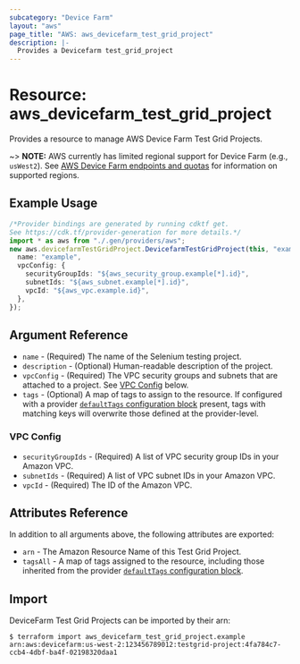 ```yaml
---
subcategory: "Device Farm"
layout: "aws"
page_title: "AWS: aws_devicefarm_test_grid_project"
description: |-
  Provides a Devicefarm test_grid_project
---
```


# Resource: aws\_devicefarm\_test\_grid\_project

Provides a resource to manage AWS Device Farm Test Grid Projects.

\~> **NOTE:** AWS currently has limited regional support for Device Farm (e.g., `usWest2`). See [AWS Device Farm endpoints and quotas](https://docs.aws.amazon.com/general/latest/gr/devicefarm.html) for information on supported regions.

## Example Usage

```typescript
/*Provider bindings are generated by running cdktf get.
See https://cdk.tf/provider-generation for more details.*/
import * as aws from "./.gen/providers/aws";
new aws.devicefarmTestGridProject.DevicefarmTestGridProject(this, "example", {
  name: "example",
  vpcConfig: {
    securityGroupIds: "${aws_security_group.example[*].id}",
    subnetIds: "${aws_subnet.example[*].id}",
    vpcId: "${aws_vpc.example.id}",
  },
});

```

## Argument Reference

* `name` - (Required) The name of the Selenium testing project.
* `description` - (Optional) Human-readable description of the project.
* `vpcConfig` - (Required) The VPC security groups and subnets that are attached to a project. See [VPC Config](#vpc-config) below.
* `tags` - (Optional) A map of tags to assign to the resource. If configured with a provider [`defaultTags` configuration block](https://registry.terraform.io/providers/hashicorp/aws/latest/docs#default_tags-configuration-block) present, tags with matching keys will overwrite those defined at the provider-level.

### VPC Config

* `securityGroupIds` - (Required) A list of VPC security group IDs in your Amazon VPC.
* `subnetIds` - (Required) A list of VPC subnet IDs in your Amazon VPC.
* `vpcId` - (Required) The ID of the Amazon VPC.

## Attributes Reference

In addition to all arguments above, the following attributes are exported:

* `arn` - The Amazon Resource Name of this Test Grid Project.
* `tagsAll` - A map of tags assigned to the resource, including those inherited from the provider [`defaultTags` configuration block](https://registry.terraform.io/providers/hashicorp/aws/latest/docs#default_tags-configuration-block).

## Import

DeviceFarm Test Grid Projects can be imported by their arn:

```console
$ terraform import aws_devicefarm_test_grid_project.example arn:aws:devicefarm:us-west-2:123456789012:testgrid-project:4fa784c7-ccb4-4dbf-ba4f-02198320daa1
```
